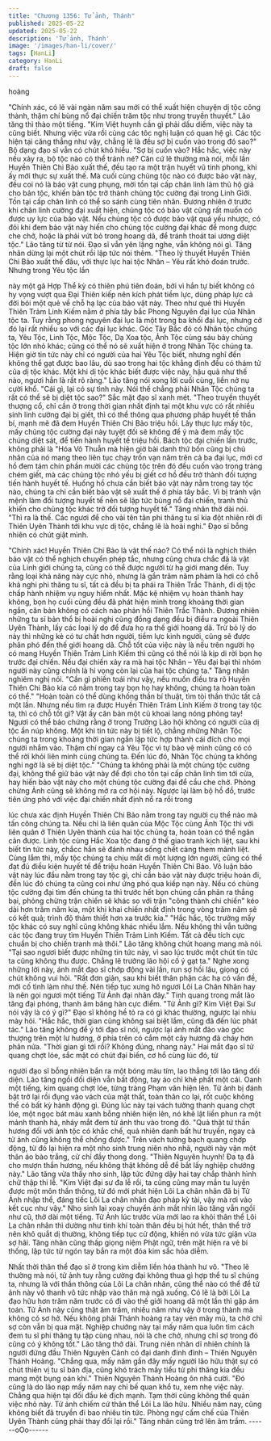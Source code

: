 ```yaml
---
title: "Chương 1356: Tử ảnh, Thánh"
published: 2025-05-22
updated: 2025-05-22
description: 'Tử ảnh, Thánh'
image: '/images/han-li/cover/'
tags: [HanLi]
category: HanLi
draft: false
---
```


hoàng

"Chính xác, có lẽ vài ngàn năm sau mới có thể xuất hiện chuyện
dị tộc công thành, thậm chí bùng nổ đại chiến trăm tộc như trong
truyền thuyết." Lão tăng thì thào một tiếng.
"Kim Việt huynh cần gì phải dấu diếm, việc này ta cũng biết.
Nhưng việc vừa rồi cùng các tôc nghị luận có quan hệ gì. Các tộc
hiện tại căng thẳng như vậy, chẳng lẽ là đều sợ bị cuốn vào trong
đó sao?" Bộ dạng đạo sĩ vẫn có chút khó hiểu.
"Sợ bị cuốn vào? Hắc hắc, việc này nếu xảy ra, bộ tộc nào có thể
tránh né?
Căn cứ lẽ thường mà nói, mỗi lần Huyền Thiên Chi Bảo xuất thế,
đều tạo ra một trận huyết vũ tinh phong, khi ấy mới thực sự xuất
thế. Mà cuối cùng chủng tộc nào có được bảo vật này, đều coi nó
là bảo vật cung phụng, mời tồn tại cấp chân linh làm thủ hộ giả
cho bản tộc, khiến bản tộc trở thành chủng tộc cường đại trong
Linh Giới. Tồn tại cấp chân linh có thể so sánh cùng tiên nhân.
Đương nhiên ở trước khi chân linh cường đại xuất hiện, chủng tộc
có bảo vật cũng rất muốn có được uy lực của bảo vật. Nếu chủng
tộc có được bảo vật quá yếu nhược, có đôi khi đem bảo vật này
hiến cho chủng tộc cường đại khác để mong được che chở, hoặc
là phải vứt bỏ trong hoang dã, để tránh thoát tai ương diệt tộc."
Lão tăng từ từ nói.
Đạo sĩ vẫn yên lặng nghe, vẫn không nói gì.
Tăng nhân dừng lại một chút rồi lập tức nói thêm.
"Theo lý thuyết Huyền Thiên Chi Bảo xuất thế đâu, với thực lực
hai tộc Nhân – Yêu rất khó đoán trước. Nhưng trong Yêu tộc lần

này một gã Hợp Thể kỳ có thiên phú tiên đoán, bởi vì hắn tự biết
không có hy vọng vượt qua Đại Thiên kiếp nên kích phát tiềm lực,
dùng pháp lực cả đời bói một quẻ về chỗ hạ lạc của bảo vật này.
Theo như quẻ thì Huyền Thiên Trảm Linh Kiếm nằm ở phía tây
bắc Phong Nguyên đại lục của Nhân tộc ta. Tuy rằng phong
nguyên đại lục là một trong ba khối đại lục, nhưng cở đó lại rất
nhiều so với các đại lục khác. Góc Tây Bắc đó có Nhân tộc chúng
ta, Yêu Tộc, Linh Tộc, Mộc Tộc, Dạ Xoa tộc, Ảnh Tộc cùng sáu
bảy chủng tộc lớn nhỏ khác; cũng có thể nó sẽ xuất hiện ở trong
Nhân Tộc chúng ta. Hiện giờ tin tức này chỉ có người của hai Yêu
Tộc biết, nhưng nghĩ đến không thể gạt được bao lâu, dù sao
trong hai tộc khẳng định đều có thám tử của dị tộc khác. Một khi
dị tộc khác biết được việc này, hậu quả như thế nào, ngươi hẳn là
rất rõ ràng."
Lão tăng nói xong lời cuối cùng, liền nở nụ cười khổ.
"Cái gì, lại có sự tình này. Nói thế chẳng phải Nhân Tộc chúng ta
rất có thể sẽ bị diệt tộc sao?" Sắc mặt đạo sĩ xanh mét.
"Theo truyền thuyết thượng cổ, chỉ cần ở trong thời gian nhất định
tại một khu vực có rất nhiều sinh linh cường đại bị giết, thì có thể
thông qua phương pháp huyết tế thần bí, mạnh mẽ đã đem Huyền
Thiên Chi Bảo triệu hồi. Lấy thực lực mấy tộc, mấy chủng tộc
cường đại này tuyệt đối sẽ không để ý mà đem mấy tộc chúng
diệt sát, để tiến hành huyết tế triệu hồi. Bách tộc đại chiến lần
trước, không phải là "Hóa Vô Thuẫn mà hiện giờ bài danh thứ bốn
cũng bị chủ nhân của nó mang theo liên tục chạy trốn vạn năm
trên cả ba đại lục, mới cơ hồ đem tám chín phần mười các chủng
tộc trên đó đều cuốn vào trong tràng chém giết, mà các chủng tộc
nhỏ yếu bị giết cơ hồ đều trở thành đối tượng tiến hành huyết tế.
Huống hồ chưa cần biết bảo vật này nằm trong tay tộc nào, chúng
ta chỉ cần biết bảo vật sẽ xuất thế ở phía tây bắc. Vì bị tránh vận
mệnh làm đối tượng huyết tế nên sẽ lập tức bùng nổ đại chiến,
tranh thủ khiến cho chủng tộc khác trở đối tượng huyết tế." Tăng
nhân thở dài nói.
"Thì ra là thế. Các ngươi để cho vài tên tân phi thăng tu sĩ kia đột
nhiên rời đi Thiên Uyên Thành tới khu vực dị tộc, chẳng lẽ là hoài
nghi." Đạo sĩ bỗng nhiên có chút giật mình.

"Chính xác! Huyền Thiên Chi Bảo là vật thế nào? Có thể nói là
nghịch thiên bảo vật có thể nghịch chuyển phép tắc, nhưng cũng
chưa chắc đã là vật của Linh giới chúng ta, cũng có thể được
người từ hạ giới mang đến. Tuy rằng loại khả năng này cực nhỏ,
nhưng là gần trăm năm phàm là hơi có chỗ khả nghi phi thăng tu
sĩ, tất cả đều bị ta phái ra Thiên Trắc Thành, đi dị tộc chấp hành
nhiệm vụ nguy hiểm nhất. Mặc kệ nhiệm vụ hoàn thành hay
không, bọn họ cuối cùng đều đã phát hiện mình trong khoảng thời
gian ngắn, căn bản không có cách nào phản hồi Thiên Trắc
Thành. Đương nhiên những tu sĩ bản thổ bị hoài nghi cũng đồng
dạng đều bị điều ra ngoài Thiên Uyên Thành, lấy các loại lý do để
đưa họ ra thế giới hoang dã. Trừ bỏ lý do này thì những kẻ có tư
chất hơn người, tiềm lực kinh người, cũng sẽ được phân phó đến
thế giới hoang dã. Chỗ tốt của việc này là nếu trên người họ có
mang Huyền Thiên Trảm Linh Kiếm thì cũng có thể nói là kịp di rời
bọn họ trước đại chiến. Nếu đại chiến xảy ra mà hai tộc Nhân –
Yêu đại bại thì nhóm người này cũng chính là hi vọng còn lại của
hai tộc chúng ta." Tăng nhân nghiêm nghị nói.
"Cần gì phiền toái như vậy, nếu muốn điều tra rõ Huyền Thiên Chi
Bảo kia có nằm trong tay bọn họ hay không, chúng ta hoàn toàn
có thể."
"Hoàn toàn có thể dùng khống thần bí thuật, tìm tòi thần thức tất
cả một lần. Nhưng nếu tìm ra được Huyền Thiên Trảm Linh Kiếm
ở trong tay tộc ta, thì có chỗ tốt gì? Vật ấy căn bản một củ khoai
lang nóng phỏng tay! Ngươi có thể bảo chứng rằng ở trong
Trưởng Lão hội không có người của dị tộc ẩn núp không. Một khi
tin tức này bị tiết lộ, chẳng những Nhân Tộc chúng ta trong
khoảng thời gian ngắn lập tức hợp thành cái đích cho mọi người
nhắm vào. Thậm chí ngay cả Yêu Tộc vì tự bảo vệ mình cũng có
có thể rời khỏi liên minh cùng chúng ta. Đến lúc đó, Nhân Tộc
chúng ta không nghi ngờ là sẽ bị diệt tộc."
"Chúng ta không phải là một chủng tộc cường đại, không thể giữ
bảo vật này để đợi cho tồn tại cấp chân linh tìm tới cửa, hay hiến
bảo vật này cho một chủng tộc cường đại để cầu che chở. Phỏng
chừng Ảnh cũng sẽ không mở ra cơ hội này. Ngược lại làm bộ hồ
đồ, trước tiên ứng phó với việc đại chiến nhất định nổ ra rồi trong

lúc chưa xác định Huyền Thiên Chi Bảo nằm trong tay người cụ
thể nào mà tấn công chúng ta. Nếu chỉ là liên quân của Mộc Tộc
cùng Ảnh Tộc thì với liên quân ở Thiên Uyên thành của hai tộc
chúng ta, hoàn toàn có thể ngăn cản được. Linh tộc cùng Hắc
Xoa tộc đang ở thế giao tranh kịch liệt, sau khi biết tin tức này,
chắcc hắn sẽ đánh nhau sống chết càng them mãnh liệt. Cùng
lắm thì, mấy tộc chúng ta chịu mất đi một lượng lớn người, cũng
có thể đạt đủ điều kiện huyết tế để triệu hoán Huyền Thiên Chi
Bảo. Vô luận bảo vật này lúc đầu nằm trong tay tộc gì, chỉ cần
bảo vật này được triệu hoán đi, đến lúc đó chúng ta cũng coi như
ứng phó qua kiếp nạn này. Nếu có chủng tộc cường đại tìm đến
chúng ta thì trước hết bọn chúng cần phân ra thắng bại, phỏng
chừng trận chiến sẽ khác so với trận "công thành chi chiến" kéo
dài hơn trăm năm kia, một khi khai chiến nhất định trong vòng
trăm năm sẽ có kết quả; trình độ thảm thiết hơn xa trước kia."
"Hắc hắc, tộc trưởng mấy tộc khác có suy nghĩ cũng không khác
nhiều lắm. Nếu không thì vẫn tưởng các tộc đang truy tìm Huyền
Thiên Trảm Linh Kiếm. Tất cả đều tích cực chuẩn bị cho chiến
tranh mà thôi." Lão tăng không chút hoang mang mà nói.
"Tại sao ngươi biết được những tin tức này, vì sao lúc trước một
chút tin tức ta cũng không thu được. Chẳng lẽ trưởng lão hội cố ý
gạt ta." Nghe xong những lời này, ánh mắt đạo sĩ chớp động vài
lần, run sợ hồi lâu, giọng có chút không vui hỏi.
"Rất đơn giản, sau khi biết thân phận các hạ có vấn đề, mới cố
tình làm như thế. Nên tiếp tục xưng hô ngươi Lôi La Chân Nhân
hay là nên gọi ngươi một tiếng Tử Ảnh đại nhân đây." Tinh quang
trong mắt lão tăng đại phóng, thanh âm băng hàn cực điểm.
"Tử Ảnh gì? Kim Việt Đại Sư nói vậy là có ý gì?" Đạo sĩ không hề
tỏ ra có gì khác thường, ngược lại nhíu mày hỏi. "Hắc hắc, thời
gian cũng không sai biệt lắm, cũng đã đến lúc phát tác." Lão tăng
không để ý tới đạo sĩ nói, ngược lại ánh mắt đảo vào góc thượng
trên một lư hương, ở phía trên có cắm một cây hương đã cháy
hơn phân nửa.
"Thời gian gì tới rồi? Không đúng, nhang này." Hai mắt đạo sĩ tử
quang chợt lóe, sắc mặt có chút đại biến, cơ hồ cùng lúc đó, từ

người đạo sĩ bỗng nhiên bắn ra một bóng màu tím, lao thẳng tới
lão tăng đối diện.
Lão tăng ngồi đối diện vẫn bất động, tay áo chỉ khẽ phất một cái.
Oanh một tiếng, kim quang chợt lóe, từng tràng Phạm văn hiện
lên.
Tử ảnh bị đánh bật trở lại rồi đụng vào vách của mật thất, toàn
thân co lại, rốt cuộc không thể có bất kỳ hành động gì.
Đúng lúc này tại vách tường thanh quang chợt lóe, một ngọc bát
màu xanh bỗng nhiên hiện lên, nó khẽ lật liền phun ra một mảnh
thanh hà, nháy mắt đem tử ảnh thu vào trong đó.
"Quả thật tứ thần hương đối với ảnh tộc có khắc chế, quả nhiên
danh bất hư truyền, ngay cả tử ảnh cũng không thể chống được."
Trên vách tường bạch quang chớp động, từ đó lại hiện ra một nho
sinh trung niên nho nhã, người này vận một thân áo bào trắng, cử
chỉ đầy thong dong.
"Thiên Nguyên huynh! Đa tạ đã cho mượn thần hương, nếu
không thật không dễ để bắt lấy nghiệp chướng này." Lão tăng vừa
thấy nho sinh, lập tức đứng dậy hai tay chắp thành hình chữ thập
thi lễ.
"Kim Việt đại sư đa lễ rồi, ta cũng cũng may mắn tu luyện được
một môn thần thông, từ đó mới phát hiện Lôi La chân nhân đã bị
Tử Ảnh nhập thể, đáng tiếc Lôi La chân nhân đạo pháp kỳ tài, vậy
mà rơi vào kết cục như vậy." Nho sinh lại xoay chuyển ánh mắt
nhìn lão tăng vẫn ngồi như cũ, thở dài một tiếng.
Tử Ảnh lúc trước vừa mới lao ra khỏi thân thể Lôi La chân nhân
thì dường như tinh khí toàn thân đều bị hút hết, thân thể trở nên
khô quắt dị thường, không tiếp tục cử động, khiến nó vừa tức giận
vừa sợ hãi.
Tăng nhân cũng thấp giọng niệm Phật ngữ, trên mặt hiện ra vẻ bi
thống, lập tức từ ngón tay bắn ra một đóa kim sắc hỏa diễm.

Nhất thời thân thể đạo sĩ ở trong kim diễm liền hóa thành hư vô.
"Theo lẽ thường mà nói, tử ảnh tuy rằng cường đại không thua gì
hợp thể tu sĩ chúng ta, nhưng là với thần thông của Lôi La chân
nhân, cũng thể nào có thể để tử ảnh này vô thanh vô tức nhập
vào thân mà ngã xuống. Có lẽ là bởi Lôi La đạo hữu hơn trăm
năm trước có đi vào thế giới hoang dã một lần thì gặp ám toán.
Tử Ảnh này cũng thật âm trầm, nhiều năm như vậy ở trong thành
mà không có sơ hở.
Nếu không phải Thánh hoàng ra tay vén mây mù, ta chờ chỉ sợ
còn vẫn bị qua mặt. Nghiệp chướng này tại mấy năm qua luôn tìm
cách đem tu sĩ phi thăng tụ tập cùng nhau, nói là che chở, nhưng
chỉ sợ trong đó cũng có ý không tốt." Lão tăng thở dài.
Trung niên nhân dĩ nhiên chính là người đứng đầu Thiên Nguyên
Cảnh có đại danh đỉnh đỉnh – Thiên Nguyên Thánh Hoàng.
"Chẳng qua, mấy năm gần đây mấy người lão hữu thật sự có
chút thiên vị tu sĩ bản địa, cũng khó trách mấy tiểu tử phi thăng
kia đều mang một bụng oán khí." Thiên Nguyên Thánh Hoàng ôn
nhã cười.
"Đó cũng là do lão nạp mấy năm nay chỉ bế quan khổ tu, xem nhẹ
việc này. Chẳng qua hiện tại đối đầu kẻ địch mạnh. Tạm thời cũng
không thể quản việc nhỏ này. Tử ảnh chiếm cứ thân thể Lôi La
lão hữu. Nhiều năm nay, cũng không biết đã truyền đi bao nhiêu
tin tức. Phòng ngự cấm chế của Thiên Uyên Thành cũng phải
thay đổi lại rồi." Tăng nhân cũng trở lên âm trầm.
------oOo------
